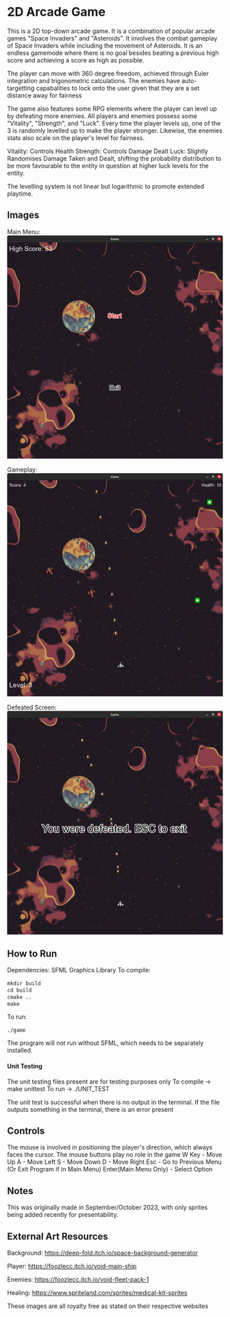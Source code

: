 # 2D Arcade Game

This is a 2D top-down arcade game. It is a combination of popular arcade games "Space Invaders" and "Asteroids". It involves the combat gameplay of Space Invaders while including the movement of Asteroids. It is an endless gamemode where there is no goal besides beating a previous high score and achieving a score as high as possible.

The player can move with 360 degree freedom, achieved through Euler integration and trigonometric calculations. The enemies have auto-targetting capabalities to lock onto the user given that they are a set distance away for fairness

The game also features some RPG elements where the player can level up by defeating more enemies. All players and enemies possess some "Vitality", "Strength", and "Luck". Every time the player levels up, one of the 3 is randomly levelled up to make the player stronger. Likewise, the enemies stats also scale on the player's level for fairness.

Vitality: Controls Health
Strength: Controls Damage Dealt
Luck: Slightly Randomises Damage Taken and Dealt, shifting the probability distribution to be more favourable to the entity in question at higher luck levels for the entity.

The levelling system is not linear but logarithmic to promote extended playtime.

## Images
Main Menu:
![alt text](https://github.com/SouthernPolaris/2D-Arcade-Game/blob/main/GameplayImages/2D_Arcade_Game.png?raw=true)

Gameplay:
![alt text](https://github.com/SouthernPolaris/2D-Arcade-Game/blob/main/GameplayImages/2D_Arcade_Gameplay.png?raw=true)

Defeated Screen:
![alt text](https://github.com/SouthernPolaris/2D-Arcade-Game/blob/main/GameplayImages/2D_Arcade_Defeated.png?raw=true)

## How to Run
Dependencies: SFML Graphics Library
To compile:

```
mkdir build
cd build
cmake ..
make
```

To run:
```
./game
```

The program will not run without SFML, which needs to be separately installed.

#### Unit Testing
The unit testing files present are for testing purposes only
To compile -> make unittest
To run -> ./UNIT_TEST

The unit test is successful when there is no output in the terminal. If the file outputs something in the terminal, there is an error present

## Controls
The mouse is involved in positioning the player's direction, which always faces the cursor. The mouse buttons play no role in the game
W Key - Move Up
A - Move Left
S - Move Down
D - Move Right
Esc - Go to Previous Menu (Or Exit Program if in Main Menu)
Enter(Main Menu Only) - Select Option

## Notes
This was originally made in September/October 2023, with only sprites being added recently for presentability.

## External Art Resources

Background:
https://deep-fold.itch.io/space-background-generator

Player:
https://foozlecc.itch.io/void-main-ship

Enemies:
https://foozlecc.itch.io/void-fleet-pack-1

Healing:
https://www.spriteland.com/sprites/medical-kit-sprites

These images are all royalty free as stated on their respective websites
